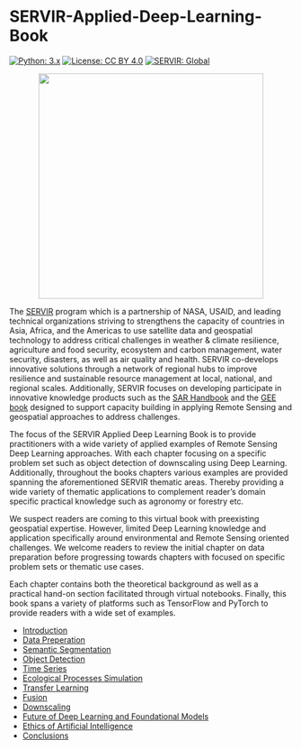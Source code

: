 # SERVIR-Applied-Deep-Learning-Book

[![Python: 3.x](https://img.shields.io/badge/python-3.x-blue.svg)](https://www.python.org/)
[![License: CC BY 4.0](https://img.shields.io/badge/License-CC_BY_4.0-lightgrey.svg)](https://creativecommons.org/licenses/by/4.0/)
[![SERVIR: Global](https://img.shields.io/badge/SERVIR-Global-green)](https://servirglobal.net)


<!-- #![](Images/Book_Cover.png) -->

<p align="center">
  <img width="400" height="400" src="https://github.com/SERVIR/SERVIR-Applied-Deep-Learning-Book/blob/main/Images/Book_Cover.png">
</p>


The [SERVIR](https://servirglobal.net/) program which is a partnership of NASA, USAID, and leading technical organizations striving to strengthens the capacity of countries in Asia, Africa, and the Americas to use satellite data and geospatial technology to address critical challenges in weather & climate resilience, agriculture and food security, ecosystem and carbon management, water security, disasters, as well as air quality and health. SERVIR co-develops innovative solutions through a network of regional hubs to improve resilience and sustainable resource management at local, national, and regional scales. Additionally, SERVIR focuses on developing participate in innovative knowledge products such as the [SAR Handbook](https://servirglobal.net/resources/sar-handbook) and the [GEE book](https://www.eefabook.org/) designed to support capacity building in applying Remote Sensing and geospatial approaches to address challenges. 

The focus of the SERVIR Applied Deep Learning Book is to provide practitioners with a wide variety of applied examples of Remote Sensing Deep Learning approaches. With each chapter focusing on a specific problem set such as object detection of downscaling using Deep Learning. Additionally, throughout the books chapters various examples are provided spanning the aforementioned SERVIR thematic areas. Thereby providing a wide variety of thematic applications to complement reader’s domain specific practical knowledge such as agronomy or forestry etc. 

We suspect readers are coming to this virtual book with preexisting geospatial expertise. However, limited Deep Learning knowledge and application specifically around environmental and Remote Sensing oriented challenges. We welcome readers to review the initial chapter on data preparation before progressing towards chapters with focused on specific problem sets or thematic use cases. 

Each chapter contains both the theoretical background as well as a practical hand-on section facilitated through virtual notebooks. Finally, this book spans a variety of platforms such as TensorFlow and PyTorch to provide readers with a wide set of examples.


* [Introduction](https://github.com/SERVIR/SERVIR-Applied-Deep-Learning-Book/tree/main/01_Introduction)
* [Data Preperation](https://github.com/SERVIR/SERVIR-Applied-Deep-Learning-Book/tree/main/02_Data_Preperation)
* [Semantic Segmentation](https://github.com/SERVIR/SERVIR-Applied-Deep-Learning-Book/tree/main/03_Semantic_Segmentation) 
* [Object Detection](https://github.com/SERVIR/SERVIR-Applied-Deep-Learning-Book/tree/main/04_Object_Detection)
* [Time Series](https://github.com/SERVIR/SERVIR-Applied-Deep-Learning-Book/tree/main/05_Time_Series)
* [Ecological Processes Simulation](https://github.com/SERVIR/SERVIR-Applied-Deep-Learning-Book/tree/main/06_Ecological_Processes_Simulation)
* [Transfer Learning](https://github.com/SERVIR/SERVIR-Applied-Deep-Learning-Book/tree/main/07_Transfer_Learning)
* [Fusion](https://github.com/SERVIR/SERVIR-Applied-Deep-Learning-Book/tree/main/07_Transfer_Learning)
* [Downscaling](https://github.com/SERVIR/SERVIR-Applied-Deep-Learning-Book/tree/main/09_Downscaling)
* [Future of Deep Learning and Foundational Models](https://github.com/SERVIR/SERVIR-Applied-Deep-Learning-Book/tree/main/10_Future_of_Deep_Learning_and_Foundational_Models) 
* [Ethics of Artificial Intelligence](https://github.com/SERVIR/SERVIR-Applied-Deep-Learning-Book/tree/main/11_Ethics_and_Artificial_Intelligence)
* [Conclusions](https://github.com/SERVIR/SERVIR-Applied-Deep-Learning-Book/tree/main/12_Conclusions)
